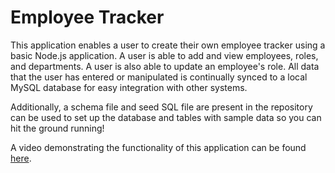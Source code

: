 # Employee Tracker

This application enables a user to create their own employee tracker using a basic Node.js application. A user is able to add and view employees, roles, and departments. A user is also able to update an employee's role. All data that the user has entered or manipulated is continually synced to a local MySQL database for easy integration with other systems.

Additionally, a schema file and seed SQL file are present in the repository can be used to set up the database and tables with sample data so you can hit the ground running!

A video demonstrating the functionality of this application can be found [here](https://youtu.be/flB3oxDbJZA).